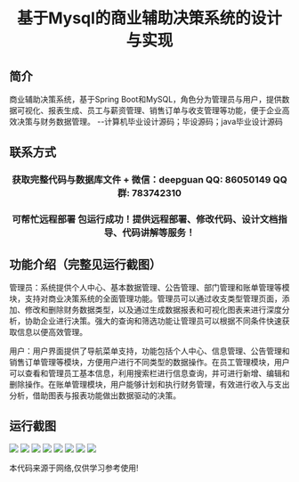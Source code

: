 <p><h1 align="center">基于Mysql的商业辅助决策系统的设计与实现</h1></p>

## 简介
商业辅助决策系统，基于Spring Boot和MySQL，角色分为管理员与用户，提供数据可视化、报表生成、员工与薪资管理、销售订单与收支管理等功能，便于企业高效决策与财务数据管理。    --计算机毕业设计源码；毕设源码；java毕业设计源码


## 联系方式
<p><h3 align="center">获取完整代码与数据库文件 + 微信：deepguan QQ: 86050149 QQ群: 783742310</h3></p>
<p><h3 align="center">可帮忙远程部署 包运行成功！提供远程部署、修改代码、设计文档指导、代码讲解等服务！</h3></p>

## 功能介绍（完整见运行截图）
管理员：系统提供个人中心、基本数据管理、公告管理、部门管理和账单管理等模块，支持对商业决策系统的全面管理功能。管理员可以通过收支类型管理页面，添加、修改和删除财务数据类型，以及通过生成数据报表和可视化图表来进行深度分析，协助企业进行决策。强大的查询和筛选功能让管理员可以根据不同条件快速获取信息以便高效管理。

用户：用户界面提供了导航菜单支持，功能包括个人中心、信息管理、公告管理和销售订单管理等模块，方便用户进行不同类型的数据操作。在员工管理模块，用户可以查看和管理员工基本信息，利用搜索栏进行信息查询，并可进行新增、编辑和删除操作。在账单管理模块，用户能够计划和执行财务管理，有效进行收入与支出分析，借助图表与报表功能做出数据驱动的决策。


## 运行截图
![](https://bs-1329754181.cos.ap-shanghai.myqcloud.com/spring/CommercialAuxiliaryDecisionSystemBasedOnMysql/img/001.jpg)
![](https://bs-1329754181.cos.ap-shanghai.myqcloud.com/spring/CommercialAuxiliaryDecisionSystemBasedOnMysql/img/002.jpg)
![](https://bs-1329754181.cos.ap-shanghai.myqcloud.com/spring/CommercialAuxiliaryDecisionSystemBasedOnMysql/img/003.jpg)
![](https://bs-1329754181.cos.ap-shanghai.myqcloud.com/spring/CommercialAuxiliaryDecisionSystemBasedOnMysql/img/004.jpg)
![](https://bs-1329754181.cos.ap-shanghai.myqcloud.com/spring/CommercialAuxiliaryDecisionSystemBasedOnMysql/img/005.jpg)
![](https://bs-1329754181.cos.ap-shanghai.myqcloud.com/spring/CommercialAuxiliaryDecisionSystemBasedOnMysql/img/006.jpg)
![](https://bs-1329754181.cos.ap-shanghai.myqcloud.com/spring/CommercialAuxiliaryDecisionSystemBasedOnMysql/img/007.jpg)
![](https://bs-1329754181.cos.ap-shanghai.myqcloud.com/spring/CommercialAuxiliaryDecisionSystemBasedOnMysql/img/008.jpg)

<p>本代码来源于网络,仅供学习参考使用!</p>
